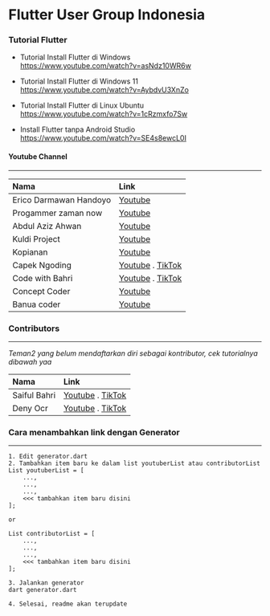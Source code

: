 # Flutter User Group Indonesia
### Tutorial Flutter
- Tutorial Install Flutter di Windows<br>
https://www.youtube.com/watch?v=asNdz10WR6w

- Tutorial Install Flutter di Windows 11<br>
https://www.youtube.com/watch?v=AybdvU3XnZo

- Tutorial Install Flutter di Linux Ubuntu<br>
https://www.youtube.com/watch?v=1cRzmxfo7Sw

- Install Flutter tanpa Android Studio<br>
https://www.youtube.com/watch?v=SE4s8ewcL0I

#### Youtube Channel
---
 <!-- YoutubeChannelGeneratorStart -->
| Nama | Link  |
| :--- | :--- |
| Erico Darmawan Handoyo | [Youtube](https://www.youtube.com/c/EricoDarmawanHandoyo)
| Progammer zaman now | [Youtube](https://www.youtube.com/c/ProgrammerZamanNow)
| Abdul Aziz Ahwan | [Youtube](https://www.youtube.com/c/AbdulAzizAhwanID)
| Kuldi Project | [Youtube](https://www.youtube.com/c/KuldiiProject)
| Kopianan | [Youtube](https://www.youtube.com/c/KopiAnan)
| Capek Ngoding | [Youtube](https://www.youtube.com/c/CapekNgoding)  . [TikTok](https://www.tiktok.com/@codingwithdeny)
| Code with Bahri | [Youtube](https://www.youtube.com/c/SaifulBahri27)  . [TikTok](https://www.tiktok.com/@codewithbahri)
| Concept Coder | [Youtube](https://www.youtube.com/user/saylhendra)
| Banua coder | [Youtube](https://www.youtube.com/channel/UC0SrBwl_lIlvR_wpYcmCG8w)
<!-- YoutubeChannelGeneratorEnd -->

### Contributors
---
<i>Teman2 yang belum mendaftarkan diri sebagai kontributor, cek tutorialnya dibawah yaa </i>
<!-- ContributorGeneratorStart -->
| Nama | Link  |
| :--- | :--- |
| Saiful Bahri | [Youtube](https://www.youtube.com/c/SaifulBahri27)  . [TikTok](https://www.tiktok.com/@codewithbahri)
| Deny Ocr | [Youtube](https://www.youtube.com/c/CapekNgoding)  . [TikTok](https://www.tiktok.com/@codingwithdeny)
<!-- ContributorGeneratorEnd -->

### Cara menambahkan link dengan Generator
---

```
1. Edit generator.dart
2. Tambahkan item baru ke dalam list youtuberList atau contributorList
List youtuberList = [
    ...,
    ...,
    ...,
    <<< tambahkan item baru disini
];

or

List contributorList = [
    ...,
    ...,
    ...,
    <<< tambahkan item baru disini
];

3. Jalankan generator
dart generator.dart

4. Selesai, readme akan terupdate
```